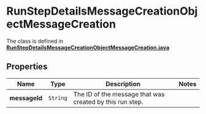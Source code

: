 

# RunStepDetailsMessageCreationObjectMessageCreation

The class is defined in **[RunStepDetailsMessageCreationObjectMessageCreation.java](../../src/main/java/org/openapitools/model/RunStepDetailsMessageCreationObjectMessageCreation.java)**

## Properties

Name | Type | Description | Notes
------------ | ------------- | ------------- | -------------
**messageId** | `String` | The ID of the message that was created by this run step. | 



